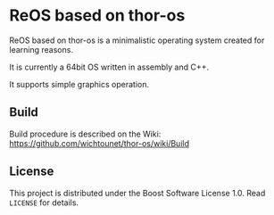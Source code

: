 ReOS based on thor-os
=======

ReOS based on thor-os is a minimalistic operating system created for learning reasons.

It is currently a 64bit OS written in assembly and C++.

It supports simple graphics operation.

## Build ##

Build procedure is described on the Wiki: https://github.com/wichtounet/thor-os/wiki/Build

## License ##

This project is distributed under the Boost Software License 1.0. Read `LICENSE` for details.
